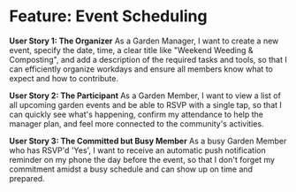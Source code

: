 # Feature: Event Scheduling

**User Story 1: The Organizer**
As a Garden Manager,
I want to create a new event, specify the date, time, a clear title like "Weekend Weeding & Composting", and add a description of the required tasks and tools,
so that I can efficiently organize workdays and ensure all members know what to expect and how to contribute.

**User Story 2: The Participant**
As a Garden Member,
I want to view a list of all upcoming garden events and be able to RSVP with a single tap,
so that I can quickly see what's happening, confirm my attendance to help the manager plan, and feel more connected to the community's activities.

**User Story 3: The Committed but Busy Member**
As a busy Garden Member who has RSVP'd 'Yes',
I want to receive an automatic push notification reminder on my phone the day before the event, so that I don't forget my commitment amidst a busy schedule and can show up on time and prepared.